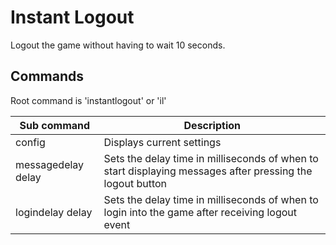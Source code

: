 # Instant Logout

Logout the game without having to wait 10 seconds.

## Commands

Root command is 'instantlogout' or 'il'

Sub command        | Description
------------------ | ---------------------------------------------------------------------------------------------------------
config             | Displays current settings
messagedelay delay | Sets the delay time in milliseconds of when to start displaying messages after pressing the logout button
logindelay delay   | Sets the delay time in milliseconds of when to login into the game after receiving logout event
